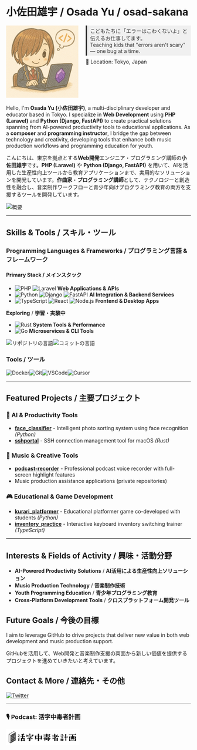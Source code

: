 # 小佐田雄宇 / Osada Yu / osad-sakana

<div style="display: flex; justify-content: center; gap: 20px; align-items: flex-start;">
  <div>
    <img src="./images/ruri_osada_github.png" alt="Osada Yu - GitHub Profile" width="300" />
  </div>
  <div style="display: flex; flex-direction: column; gap: 8px;">
    <div style="background-color: #f0f0f0; color: #333; padding: 4px 8px; border-left: 4px solid #333;">
    こどもたちに「エラーはこわくないよ」と伝えるお仕事してます。<br>Teaching kids that "errors aren't scary" — one bug at a time.
    </div>
    <div>
    📍 Location: Tokyo, Japan
    </div>
  </div>
</div>

Hello, I'm **Osada Yu (小佐田雄宇)**, a multi-disciplinary developer and educator based in Tokyo. I specialize in **Web Development** using **PHP (Laravel)** and **Python (Django, FastAPI)** to create practical solutions spanning from AI-powered productivity tools to educational applications. As a **composer** and **programming instructor**, I bridge the gap between technology and creativity, developing tools that enhance both music production workflows and programming education for youth.

こんにちは、東京を拠点とする**Web開発**エンジニア・プログラミング講師の**小佐田雄宇**です。**PHP (Laravel)** や **Python (Django, FastAPI)** を用いて、AIを活用した生産性向上ツールから教育アプリケーションまで、実用的なソリューションを開発しています。**作曲家**・**プログラミング講師**として、テクノロジーと創造性を融合し、音楽制作ワークフローと青少年向けプログラミング教育の両方を支援するツールを開発しています。

![概要](http://github-profile-summary-cards.vercel.app/api/cards/profile-details?username=osad-sakana&theme=dracula)

---

## Skills & Tools / スキル・ツール

### Programming Languages & Frameworks / プログラミング言語 & フレームワーク

#### Primary Stack / メインスタック

- ![PHP](https://img.shields.io/badge/PHP-777BB4?logo=php&logoColor=white) ![Laravel](https://img.shields.io/badge/Laravel-FF2D20?logo=laravel&logoColor=white) **Web Applications & APIs**
- ![Python](https://img.shields.io/badge/Python-3776AB?logo=python&logoColor=white) ![Django](https://img.shields.io/badge/Django-092E20?logo=django&logoColor=white) ![FastAPI](https://img.shields.io/badge/FastAPI-009688?logo=fastapi&logoColor=white) **AI Integration & Backend Services**
- ![TypeScript](https://img.shields.io/badge/TypeScript-3178C6?logo=typescript&logoColor=white) ![React](https://img.shields.io/badge/React-61DAFB?logo=react&logoColor=black) ![Node.js](https://img.shields.io/badge/Node.js-339933?logo=node.js&logoColor=white) **Frontend & Desktop Apps**

**Exploring** / **学習・実験中**

- ![Rust](https://img.shields.io/badge/Rust-000000?logo=rust&logoColor=white) **System Tools & Performance**
- ![Go](https://img.shields.io/badge/Go-00ADD8?logo=go&logoColor=white) **Microservices & CLI Tools**

![リポジトリの言語](http://github-profile-summary-cards.vercel.app/api/cards/repos-per-language?username=osad-sakana&theme=dracula)![コミットの言語](http://github-profile-summary-cards.vercel.app/api/cards/most-commit-language?username=osad-sakana&theme=dracula)

### Tools / ツール

![Docker](https://img.shields.io/badge/Docker-2496ED?logo=docker&logoColor=white)![Git](https://img.shields.io/badge/Git-F05032?logo=git&logoColor=white)![VSCode](https://img.shields.io/badge/VSCode-007ACC?logo=visual-studio-code&logoColor=white)![Cursor](https://img.shields.io/badge/Cursor-121212?logo=cursor&logoColor=white)

---

## Featured Projects / 主要プロジェクト

### 🤖 AI & Productivity Tools

- **[face_classifier](https://github.com/osad-sakana/face_classifier)** - Intelligent photo sorting system using face recognition *(Python)*
- **[sshportal](https://github.com/osad-sakana/sshportal)** - SSH connection management tool for macOS *(Rust)*

### 🎵 Music & Creative Tools

- **[podcast-recorder](https://github.com/osad-sakana/podcast-recorder)** - Professional podcast voice recorder with full-screen highlight features
- Music production assistance applications (private repositories)

### 🎮 Educational & Game Development

- **[kurari_platformer](https://github.com/osad-sakana/kurari_platformer)** - Educational platformer game co-developed with students *(Python)*
- **[inventory_practice](https://github.com/osad-sakana/inventory_practice)** - Interactive keyboard inventory switching trainer *(TypeScript)*

---

## Interests & Fields of Activity / 興味・活動分野

- **AI-Powered Productivity Solutions** / **AI活用による生産性向上ソリューション**
- **Music Production Technology** / **音楽制作技術**
- **Youth Programming Education** / **青少年プログラミング教育**
- **Cross-Platform Development Tools** / **クロスプラットフォーム開発ツール**

## Future Goals / 今後の目標

I aim to leverage GitHub to drive projects that deliver new value in both web development and music production support.

GitHubを活用して、Web開発と音楽制作支援の両面から新しい価値を提供するプロジェクトを進めていきたいと考えています。

## Contact & More / 連絡先・その他

[![Twitter](https://img.shields.io/badge/Twitter-1DA1F2?logo=twitter&logoColor=white)](https://twitter.com/osad_sakana)

---

### 🎙️ Podcast: 活字中毒者計画

<a href="https://katsujikyo.net/">
<img src="./images/katsuji_logo.png" alt="活字中毒者計画" width="200"/>
</a>
